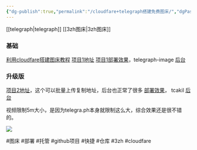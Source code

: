 ```yaml
---
{"dg-publish":true,"permalink":"/cloudfare+telegraph搭建免费图床/","dgPassFrontmatter":true,"noteIcon":""}
---
```



[[telegraph\|telegraph]]
[[3zh图床\|3zh图床]]
### 基础
[利用cloudfare搭建图床教程](https://baijiahao.baidu.com/s?id=1777556287468058410)
[项目1地址](https://github.com/cf-pages/Telegraph-Image)
[项目1部署效果](https://telegraph-image-6pq.pages.dev)，telegraph-image
[后台](https://telegraph-image-6pq.pages.dev/admin)

### 升级版
[项目2地址](https://github.com/x-dr/telegraph-Image)，这个可以批量上传复制地址，后台也正常了很多
[部署效果](https://tcakil.pages.dev/)， tcakil
[后台](https://tcakil.pages.dev/admin)

视频限制5m大小，是因为telegra.ph本身就限制这么大，综合效果还是很不错的。

![](https://telegraph-image-6pq.pages.dev/file/59ff19aa0570131f64b3c.jpg)

#图床 #部署 #托管 #github项目 #快捷 #仓库  #3zh #cloudfare 